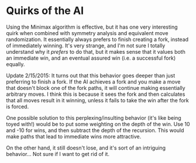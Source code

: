 # Quirks of the AI

Using the Minimax algorithm is effective, but it has one very
interesting quirk when combined with symmetry analysis and equivalent
move randomization. It essentially always prefers to finish creating a
fork, instead of immediately winning. It's very strange, and I'm not
sure I totally understand why it *prefers* to do that, but it makes
sense that it values both an immediate win, and an eventual assured
win (i.e. a successful fork) equally.


Update 2/15/2015: It turns out that this behavior goes deeper than
just preferring to finish a fork. If the AI achieves a fork and you
make a move that doesn't block one of the fork paths, it will continue
making essentially arbitrary moves. I think this is because it sees
the fork and then calculates that all moves result in it winning,
unless it fails to take the win after the fork is forced.

One possible solution to this perplexing/insulting behavior (it's like
being toyed with!) would be to put some weighting on the depth of the
win. Use 10 and -10 for wins, and then subtract the depth of the
recursion. This would make paths that lead to immediate wins more
attractive.

On the other hand, it still doesn't lose, and it's sort of an
intriguing behavior... Not sure if I want to get rid of it.
